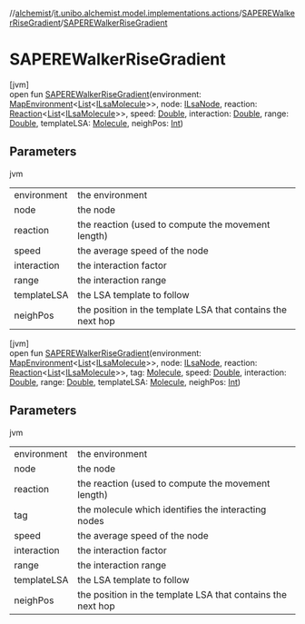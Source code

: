 //[alchemist](../../../index.md)/[it.unibo.alchemist.model.implementations.actions](../index.md)/[SAPEREWalkerRiseGradient](index.md)/[SAPEREWalkerRiseGradient](-s-a-p-e-r-e-walker-rise-gradient.md)

# SAPEREWalkerRiseGradient

[jvm]\
open fun [SAPEREWalkerRiseGradient](-s-a-p-e-r-e-walker-rise-gradient.md)(environment: [MapEnvironment](../../it.unibo.alchemist.model.interfaces/-map-environment/index.md)<[List](https://docs.oracle.com/javase/8/docs/api/java/util/List.html)<[ILsaMolecule](../../it.unibo.alchemist.model.interfaces/-i-lsa-molecule/index.md)>>, node: [ILsaNode](../../it.unibo.alchemist.model.interfaces/-i-lsa-node/index.md), reaction: [Reaction](../../it.unibo.alchemist.model.interfaces/-reaction/index.md)<[List](https://docs.oracle.com/javase/8/docs/api/java/util/List.html)<[ILsaMolecule](../../it.unibo.alchemist.model.interfaces/-i-lsa-molecule/index.md)>>, speed: [Double](https://kotlinlang.org/api/latest/jvm/stdlib/kotlin/-double/index.html), interaction: [Double](https://kotlinlang.org/api/latest/jvm/stdlib/kotlin/-double/index.html), range: [Double](https://kotlinlang.org/api/latest/jvm/stdlib/kotlin/-double/index.html), templateLSA: [Molecule](../../it.unibo.alchemist.model.interfaces/-molecule/index.md), neighPos: [Int](https://kotlinlang.org/api/latest/jvm/stdlib/kotlin/-int/index.html))

## Parameters

jvm

| | |
|---|---|
| environment | the environment |
| node | the node |
| reaction | the reaction (used to compute the movement length) |
| speed | the average speed of the node |
| interaction | the interaction factor |
| range | the interaction range |
| templateLSA | the LSA template to follow |
| neighPos | the position in the template LSA that contains the next hop |

[jvm]\
open fun [SAPEREWalkerRiseGradient](-s-a-p-e-r-e-walker-rise-gradient.md)(environment: [MapEnvironment](../../it.unibo.alchemist.model.interfaces/-map-environment/index.md)<[List](https://docs.oracle.com/javase/8/docs/api/java/util/List.html)<[ILsaMolecule](../../it.unibo.alchemist.model.interfaces/-i-lsa-molecule/index.md)>>, node: [ILsaNode](../../it.unibo.alchemist.model.interfaces/-i-lsa-node/index.md), reaction: [Reaction](../../it.unibo.alchemist.model.interfaces/-reaction/index.md)<[List](https://docs.oracle.com/javase/8/docs/api/java/util/List.html)<[ILsaMolecule](../../it.unibo.alchemist.model.interfaces/-i-lsa-molecule/index.md)>>, tag: [Molecule](../../it.unibo.alchemist.model.interfaces/-molecule/index.md), speed: [Double](https://kotlinlang.org/api/latest/jvm/stdlib/kotlin/-double/index.html), interaction: [Double](https://kotlinlang.org/api/latest/jvm/stdlib/kotlin/-double/index.html), range: [Double](https://kotlinlang.org/api/latest/jvm/stdlib/kotlin/-double/index.html), templateLSA: [Molecule](../../it.unibo.alchemist.model.interfaces/-molecule/index.md), neighPos: [Int](https://kotlinlang.org/api/latest/jvm/stdlib/kotlin/-int/index.html))

## Parameters

jvm

| | |
|---|---|
| environment | the environment |
| node | the node |
| reaction | the reaction (used to compute the movement length) |
| tag | the molecule which identifies the interacting nodes |
| speed | the average speed of the node |
| interaction | the interaction factor |
| range | the interaction range |
| templateLSA | the LSA template to follow |
| neighPos | the position in the template LSA that contains the next hop |
